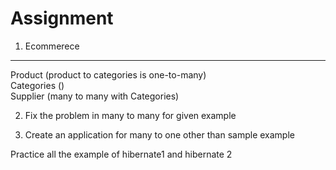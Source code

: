 # Assignment
  
1. Ecommerece  
-----------  
Product (product to categories is one-to-many)  
Categories ()  
Supplier (many to many with Categories)  
  
2. Fix the problem in many to many for given example  
  
3. Create an application for many to one other than sample example  
  
Practice all the example of hibernate1 and hibernate 2  
